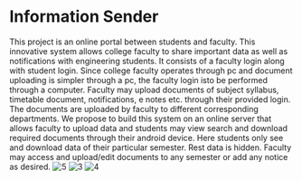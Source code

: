 # Information Sender
This project is an online portal between students and faculty. This innovative system allows college faculty to share important data as well as notifications with engineering students. It consists of a faculty login along with student login. Since college faculty operates through pc and document uploading is simpler through a pc, the faculty login isto be performed through a computer. Faculty may upload documents of subject syllabus, timetable document, notifications, e notes etc. through their provided login. The documents are uploaded by faculty to different corresponding departments. We propose to build this system on an online server that allows faculty to upload data and students may view search and download required documents through their android device. Here students only see and download data of their particular semester. Rest data is hidden. Faculty may access and upload/edit documents to any semester or add any notice as desired.
![5](https://cloud.githubusercontent.com/assets/22740194/26755120/8eecc782-48a4-11e7-9ee3-49905e409a95.PNG)
![3](https://cloud.githubusercontent.com/assets/22740194/26755121/8ef2cb8c-48a4-11e7-8dd8-24958c4855a5.PNG)
![4](https://cloud.githubusercontent.com/assets/22740194/26755122/8ef430a8-48a4-11e7-9bbd-b183acf16f6c.PNG)

